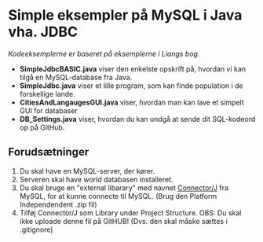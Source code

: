 # Simple eksempler på MySQL i Java vha. JDBC
*Kodeeksemplerne er baseret på eksemplerne i Liangs bog.*

- **SimpleJdbcBASIC.java** viser den enkelste opskrift på, hvordan vi kan tilgå en MySQL-database fra Java.
- **SimpleJdbc.java** viser et lille program, som kan finde population i de forskellige lande. 
- **CitiesAndLangaugesGUI.java** viser, hvordan man kan lave et simpelt GUI for databaser
- **DB_Settings.java** viser, hvordan du kan undgå at sende dit SQL-kodeord op på GitHub.


## Forudsætninger
1. Du skal have en MySQL-server, der kører.
2. Serveren skal have *world* databasen installeret.  
3. Du skal bruge en "external libarary" med navnet [Connector/J](https://dev.mysql.com/downloads/connector/j/) fra MySQL, for at kunne connecte til MySQL. (Brug den Platform Independendent .zip fil)
4. Tilføj Connector/J som Library under Project Structure. OBS: Du skal ikke uploade denne fil på GitHUB! (Dvs. den skal måske sættes i .gitignore)


